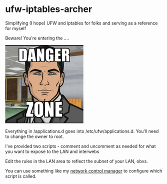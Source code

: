 ufw-iptables-archer
===================

Simplifying (I hope) UFW and iptables for folks and serving as a reference for myself

Beware!  You're entering the ....

![danger zone!](https://raw.githubusercontent.com/uriel1998/ufw-iptables-archer/master/dangerzone.jpg)

Everything in /applications.d goes into /etc/ufw/applications.d.  You'll need to change the owner to root. 

I've provided two scripts - comment and uncomment as needed for what you want to expose to the LAN and interwebs

Edit the rules in the LAN area to reflect the subnet of your LAN, obvs.

You can use something like my [network control manager](https://github.com/uriel1998/networkcontrol-wicd-networkmanager) to configure which script is called.
